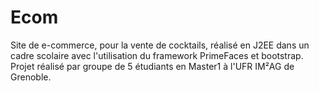 # Ecom
Site de e-commerce, pour la vente de cocktails, réalisé en J2EE dans un cadre scolaire avec l'utilisation du framework PrimeFaces et bootstrap. 
Projet réalisé par groupe de 5 étudiants en Master1 à l'UFR IM²AG de Grenoble.
